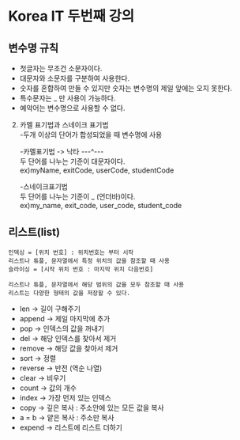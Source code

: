 # Korea IT 두번째 강의

## 변수명 규칙

<ul>
    <li>첫글자는 무조건 소문자이다.
    <li>대문자와 소문자를 구분하여 사용한다.
    <li>숫자를 혼합하여 만들 수 있지만 숫자는 변수명의 제일 앞에는 오지 못한다.
    <li>특수문자는 _ 만 사용이 가능하다.
    <li>예악어는 변수명으로 사용할 수 없다.
</ul>

2. 카멜 표기법과 스네이크 표기법  
    -두개 이상의 단어가 합성되었을 때 변수명에 사용  

    -카멜표기법 -> 낙타 ---^---  
        두 단어를 나누는 기준이 대문자이다.  
        ex)myName, exitCode, userCode, studentCode      

    -스네이크표기법  
        두 단어를 나누는 기준이 _ (언더바)이다.  
        ex)my_name, exit_code, user_code, student_code  

## 리스트(list)   

    인덱싱 = [위치 번호] : 위치번호는 부터 시작  
    리스트나 튜플, 문자열에서 특정 위치의 값을 참조할 때 사용  
    슬라이싱 = [시작 위치 번호 : 마지막 위치 다음번호]  

    리스트나 튜플, 문자열에서 해당 범위의 값을 모두 참조할 때 사용  
    리스트는 다양한 형태의 값을 저장할 수 있다.
<ul>
    <li>len -> 길이 구해주기
    <li>append -> 제일 마지막에 추가
    <li>pop -> 인덱스의 값을 꺼내기 
    <li>del -> 해당 인덱스를 찾아서 제거
    <li>remove -> 해당 값을 찾아서 제거
    <li>sort -> 정렬
    <li>reverse -> 반전 (역순 나열)
    <li>clear -> 비우기
    <li>count -> 값의 개수
    <li>index -> 가장 먼저 있는 인덱스
    <li>copy -> 깊은 복사 : 주소안에 있는 모든 값을 복사
    <li>a = b -> 얕은 복사 : 주소만 복사
    <li>expend -> 리스트에 리스트 더하기
</ul>